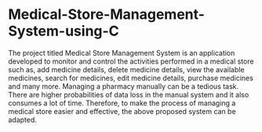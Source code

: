 # Medical-Store-Management-System-using-C
The project titled Medical Store Management System is an application developed to monitor and control the activities performed in a medical store such as, add medicine details, delete medicine details, view the available medicines, search for medicines, edit medicine details, purchase medicines and many more. Managing a pharmacy manually can be a tedious task. There are higher probabilities of data loss in the manual system and it also consumes a lot of time. Therefore, to make the process of managing a medical store easier and effective, the above proposed system can be adapted.   
